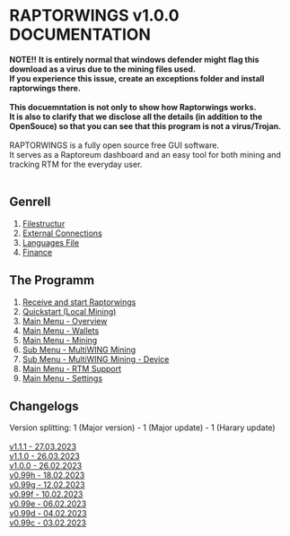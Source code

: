 RAPTORWINGS v1.0.0 DOCUMENTATION
=========================
**NOTE!!**
**It is entirely normal that windows defender might flag this download as a virus due to the mining files used.<br />
If you experience this issue, create an exceptions folder and install raptorwings there.**
<br /><br />
**This docuemntation is not only to show how Raptorwings works.<br />
It is also to clarify that we disclose all the details (in addition to the OpenSouce) so that you can see that this program is not a virus/Trojan.**<br />
<br />
RAPTORWINGS is a fully open source free GUI software.<br />
It serves as a Raptoreum dashboard and an easy tool for both mining and tracking RTM for the everyday user.
<br /><br />

Genrell
-------
01. [Filestructur](sub/filestructur.md)
02. [External Connections](sub/extern.md)
03. [Languages File](sub/languages.md)
04. [Finance](sub/financing.md)

The Programm
------------
01. [Receive and start Raptorwings](sub/download.md)
02. [Quickstart (Local Mining)](sub/quickstart.md)
03. [Main Menu - Overview](sub/menuMain.md)
04. [Main Menu - Wallets](sub/menuWallets.md)
05. [Main Menu - Mining](sub/menuMiningLocal.md)
06. [Sub Menu - MultiWING Mining](sub/menuMiningMultiWing.md)
07. [Sub Menu - MultiWING Mining - Device](sub/menuMiningMultiWingDevice.md)
08. [Main Menu - RTM Support](sub/rtmsupport.md)
09. [Main Menu - Settings](sub/settings.md)

Changelogs
------------
Version splitting: 1 (Major version) - 1 (Major update) - 1 (Harary update) <br />
<br />
[v1.1.1 - 27.03.2023](changelog/1-1-0.md)<br />
[v1.1.0 - 26.03.2023](changelog/1-1-0.md)<br />
[v1.0.0 - 26.02.2023](changelog/1-0-0.md)<br />
[v0.99h - 18.02.2023](changelog/099h.md)<br />
[v0.99g - 12.02.2023](changelog/099g.md)<br />
[v0.99f - 10.02.2023](changelog/099f.md)<br />
[v0.99e - 06.02.2023](changelog/099e.md)<br />
[v0.99d - 04.02.2023](changelog/099d.md)<br />
[v0.99c - 03.02.2023](changelog/099c.md)<br />
